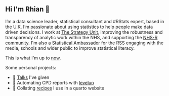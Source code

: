 ## Hi I'm Rhian 👋

I’m a data science leader, statistical consultant and #RStats expert, based in the U.K. I’m passionate about using statistics to help people make data driven decisions.
I work at [The Strategy Unit](https://www.strategyunitwm.nhs.uk/), improving the robustness and transparency of analytic work within the NHS, and supporting the [NHS-R community](https://nhsrcommunity.com/).
I'm also a [Statistical Ambassador](https://rss.org.uk/membership/promoting-statistics/rss-statistical-ambassadors/) for the RSS engaging with the media, schools and wider public to improve statistical literacy.

This is what I'm up to [now](https://rhian.rbind.io/now.html).

Some personal projects:

- :speech_balloon: [Talks](https://rhian.rbind.io/talks) I've given
- :rocket: Automating CPD reports with [levelup](https://github.com/statsrhian/levelup)
- :spaghetti: Collating [recipes](https://github.com/StatsRhian/recipes) I use in a quarto website
